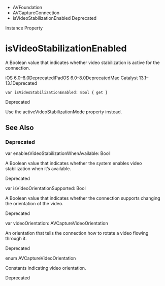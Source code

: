 

- AVFoundation
- AVCaptureConnection
-  isVideoStabilizationEnabled Deprecated

Instance Property

# isVideoStabilizationEnabled

A Boolean value that indicates whether video stabilization is active for the connection.

iOS 6.0–8.0DeprecatediPadOS 6.0–8.0DeprecatedMac Catalyst 13.1–13.1Deprecated

``` source
var isVideoStabilizationEnabled: Bool { get }
```

Deprecated

Use the activeVideoStabilizationMode property instead.

## See Also

### Deprecated

var enablesVideoStabilizationWhenAvailable: Bool

A Boolean value that indicates whether the system enables video stabilization when it’s available.

Deprecated

var isVideoOrientationSupported: Bool

A Boolean value that indicates whether the connection supports changing the orientation of the video.

Deprecated

var videoOrientation: AVCaptureVideoOrientation

An orientation that tells the connection how to rotate a video flowing through it.

Deprecated

enum AVCaptureVideoOrientation

Constants indicating video orientation.

Deprecated


